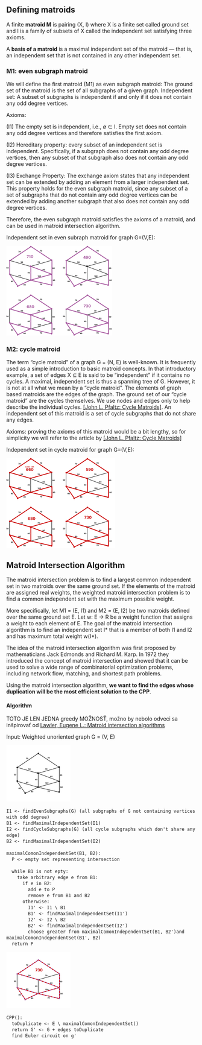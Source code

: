 ## Defining matroids ##
A finite **matroid M** is pairing (X, I) where X is a finite set called ground set and I is a family of subsets of X called the independent set satisfying three axioms.

A **basis of a matroid** is a maximal independent set of the matroid — that is, an independent set that is not contained in any other independent set.

### M1: even subgraph matroid ###
We will define the first matroid (M1) as even subgraph matroid:
The ground set of the matroid is the set of all subgraphs of a given graph.
Independent set: A subset of subgraphs is independent if and only if it does not contain any odd degree vertices.

Axioms:

(I1) The empty set is independent, i.e., ∅ ∈ I. Empty set does not contain any odd degree vertices and therefore satisfies the first axiom.

(I2) Hereditary property: every subset of an independent set is independent. Specifically, if a subgraph does not contain any odd degree vertices, then any subset of that subgraph also does not contain any odd degree vertices.

(I3) Exchange Property: The exchange axiom states that any independent set can be extended by adding an element from a larger independent set. This property holds for the even subgraph matroid, since any subset of a set of subgraphs that do not contain any odd degree vertices can be extended by adding another subgraph that also does not contain any odd degree vertices.

Therefore, the even subgraph matroid satisfies the axioms of a matroid, and can be used in matroid intersection algorithm.

Independent set in even subraph matroid for graph G=(V,E):

![even subraph matroid independen set examples](/evensub_matroid.png "")

### M2: cycle matroid ###
The term “cycle matroid” of a graph G = (N, E) is well-known. It is frequently used as a simple introduction to basic matroid concepts. In that introductory example, a set of edges X ⊆ E is said to be “independent” if it contains no cycles. A maximal, independent set is thus a spanning tree of G. However, it is not at all what we mean by a “cycle matroid”. The elements of graph based matroids are the edges of the graph. The ground set of our “cycle matroid” are the cycles themselves. We use nodes and edges only to help describe the individual cycles. [[John L. Pfaltz: Cycle Matroids]](https://www.cs.virginia.edu/~jlp/19.CYCLE.pdf).
An independent set of this matroid is a set of cycle subgraphs that do not share any edges.

Axioms: proving the axioms of this matroid would be a bit lengthy, so for simplicity we will refer to the article by [[John L. Pfaltz: Cycle Matroids]](https://www.cs.virginia.edu/~jlp/19.CYCLE.pdf)

Independent set in cycle matroid for graph G=(V,E):

![cycle matroid independen set examples](/cycle_matroid.png "")


## Matroid Intersection Algorithm ##
The matroid intersection problem is to find a largest common independent set in two matroids over the same ground set. If the elements of the matroid are assigned real weights, the weighted matroid intersection problem is to find a common independent set with the maximum possible weight.

More specifically, let M1 = (E, I1) and M2 = (E, I2) be two matroids defined over the same ground set E. Let w: E -> R be a weight function that assigns a weight to each element of E. The goal of the matroid intersection algorithm is to find an independent set I* that is a member of both I1 and I2 and has maximum total weight w(I*).

The idea of the matroid intersection algorithm was first proposed by mathematicians Jack Edmonds and Richard M. Karp. In 1972 they introduced the concept of matroid intersection and showed that it can be used to solve a wide range of combinatorial optimization problems, including network flow, matching, and shortest path problems.

Using the matroid intersection algorithm, **we want to find the edges whose duplication will be the most efficient solution to the CPP**.


#### Algorithm ####

TOTO JE LEN JEDNA greedy MOŽNOSŤ, možno by nebolo odveci sa inšpirovať od [Lawler, Eugene L.: Matroid intersection algorithms](https://link.springer.com/article/10.1007/BF01681329)

Input: Weighted unoriented graph G = (V, E)

![graph G](/original_graph.png "")

```
I1 <- findEvenSubgraphs(G) (all subgraphs of G not containing vertices with odd degree)
B1 <- findMaximalIndependentSet(I1)
I2 <- findCycleSubgraphs(G) (all cycle subgraphs which don't share any edge)
B2 <- findMaximalIndependentSet(I2)

maximalComonIndependentSet(B1, B2):
  P <- empty set representing intersection

  while B1 is not epty:
    take arbitrary edge e from B1:
      if e in B2:
        add e to P
        remove e from B1 and B2
      otherwise:
        I1' <- I1 \ B1
        B1' <- findMaximalIndependentSet(I1')
        I2' <- I2 \ B2
        B2' <- findMaximalIndependentSet(I2')
        choose greater from maximalComonIndependentSet(B1, B2')and maximalComonIndependentSet(B1', B2)
  return P
```

![intersection](/intersection.png "")

```
CPP():
  toDuplicate <- E \ maximalComonIndependentSet()
  return G' <- G + edges toDuplicate
  find Euler circuit on g'
```
  
  

